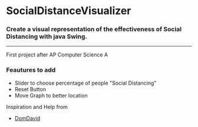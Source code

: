 # SocialDistanceVisualizer

### Create a visual representation of the effectiveness of Social Distancing with java Swing.
___
First project after AP Computer Science A

### Feautures to add
 - Slider to choose percentage of people "Social Distancing"
 - Reset Button
 - Move Graph to better location

Inspiration and Help from
 - [DomDavid](https://www.youtube.com/watch?v=0UdlEHjm-gU)
